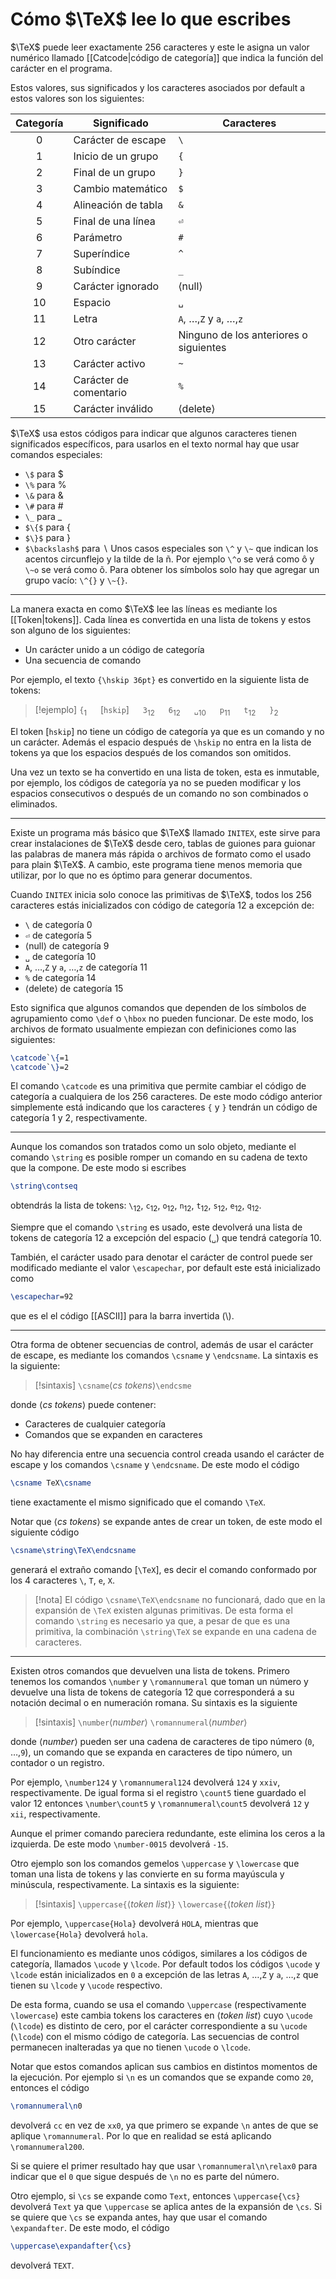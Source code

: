 # Cómo $\TeX$ lee lo que escribes

$\TeX$ puede leer exactamente 256 caracteres y este le asigna un valor numérico llamado [[Catcode|código de categoría]] que indica la función del carácter en el programa.

Estos valores, sus significados y los caracteres asociados por default a estos valores son los siguientes: 

| **Categoría** | **Significado**        | **Caracteres**                         |
| :-----------: | ---------------------- | -------------------------------------- |
|       0       | Carácter de escape     | `\`                                    |
|       1       | Inicio de un grupo     | `{`                                    |
|       2       | Final de un grupo      | `}`                                    |
|       3       | Cambio matemático      | `$`                                    |
|       4       | Alineación de tabla    | `&`                                    |
|       5       | Final de una línea     | `⏎`                                    |
|       6       | Parámetro              | `#`                                    |
|       7       | Superíndice            | `^`                                    |
|       8       | Subíndice              | `_`                                    |
|       9       | Carácter ignorado      | ⟨null⟩                                 |
|      10       | Espacio                | `␣`                                    |
|      11       | Letra                  | `A`, …,`Z` y `a`, …,`z`                 |
|      12       | Otro carácter          | Ninguno de los anteriores o siguientes |
|      13       | Carácter activo        | `~`                                    |
|      14       | Carácter de comentario | `%`                                    |
|      15       | Carácter inválido      | ⟨delete⟩                               |

$\TeX$ usa estos códigos para indicar que algunos caracteres tienen significados específicos, para usarlos en el texto normal hay que usar comandos especiales:
- `\$` para $
- `\%` para %
- `\&` para &
- `\#` para #
- `\_` para \_
- `$\{$` para $\{$
- `$\}$` para $\}$
- `$\backslash$` para $\backslash$
Unos casos especiales son `\^` y `\~` que indican los acentos circunflejo y la tilde de la ñ. Por ejemplo `\^o` se verá como ô y `\~o` se verá como õ. Para obtener los símbolos solo hay que agregar un grupo vacío: `\^{}` y `\~{}`.

---
La manera exacta en como $\TeX$ lee las líneas es mediante los [[Token|tokens]]. Cada línea es convertida en una lista de tokens y estos son alguno de los siguientes:
- Un carácter unido a un código de categoría
- Una secuencia de comando

Por ejemplo, el texto `{\hskip 36pt}` es convertido en la siguiente lista de tokens: 
>[!ejemplo]
>`{`$_1$  &emsp; [`hskip`] &emsp; `3`$_{12}$ &emsp; `6`$_{12}$ &emsp; `␣`$_{10}$ &emsp; `p`$_{11}$ &emsp; `t`$_{12}$ &emsp; `}`$_2$

El token [`hskip`] no tiene un código de categoría ya que es un comando y no un carácter. Además el espacio después de `\hskip` no entra en la lista de tokens ya que los espacios después de los comandos son omitidos.

Una vez un texto se ha convertido en una lista de token, esta es inmutable, por ejemplo, los códigos de categoría ya no se pueden modificar y  los espacios consecutivos o después de un comando no son combinados o eliminados.

---
Existe un programa más básico que $\TeX$ llamado `INITEX`, este sirve para crear instalaciones de $\TeX$ desde cero, tablas de guiones para guionar las palabras de manera más rápida o archivos de formato como el usado para plain $\TeX$. A cambio, este programa tiene menos memoria que utilizar, por lo que no es óptimo para generar documentos.

Cuando `INITEX` inicia solo conoce las primitivas de $\TeX$, todos los 256 caracteres estás inicializados con código de categoría 12 a excepción de:
- `\` de categoría 0
- `⏎` de categoría 5
- ⟨null⟩ de categoría 9
- `␣` de categoría 10
- `A`, …,`Z` y `a`, …,`z` de categoría 11
- `%` de categoría 14
- ⟨delete⟩ de categoría 15

Esto significa que algunos comandos que dependen de los símbolos de agrupamiento como `\def` o `\hbox` no pueden funcionar. De este modo, los archivos de formato usualmente empiezan con definiciones como las siguientes:
```tex
\catcode`\{=1
\catcode`\}=2
```
El comando `\catcode` es una primitiva que permite cambiar el código de categoría a cualquiera de los 256 caracteres. De este modo código anterior simplemente está indicando que los caracteres `{` y `}` tendrán un código de categoría 1 y 2, respectivamente.

---
Aunque los comandos son tratados como un solo objeto, mediante el comando `\string` es posible romper un comando en su cadena de texto que la compone. De este modo si escribes
```tex
\string\contseq
```
obtendrás la lista de tokens: `\`$_{12}$, `c`$_{12}$, `o`$_{12}$, `n`$_{12}$, `t`$_{12}$, `s`$_{12}$, `e`$_{12}$, `q`$_{12}$.

Siempre que el comando `\string` es usado, este devolverá una lista de tokens de categoría 12 a excepción del espacio (`␣`) que tendrá categoría 10.

También, el carácter usado para denotar el carácter de control puede ser modificado mediante el valor `\escapechar`, por default este está inicializado como
```tex
\escapechar=92
```
que es el el código [[ASCII]] para la barra invertida (\\).

---
Otra forma de obtener secuencias de control, además de usar el carácter de escape, es mediante los comandos `\csname` y `\endcsname`. La sintaxis es la siguiente:
>[!sintaxis]
>`\csname`⟨_cs tokens_⟩`\endcsme`

donde ⟨_cs tokens_⟩ puede contener:
- Caracteres de cualquier categoría
- Comandos que se expanden en caracteres

No hay diferencia entre una secuencia control creada usando el carácter de escape y los comandos `\csname` y `\endcsname`. De este modo el código
```tex
\csname TeX\csname
```
tiene exactamente el mismo  significado que el comando `\TeX`.

Notar que ⟨_cs tokens_⟩ se expande antes de crear un token, de este modo el siguiente código
```tex
\csname\string\TeX\endcsname
```
generará el extraño comando [`\TeX`], es decir el comando conformado por los 4 caracteres `\`, `T`, `e`, `X`.
>[!nota]
>El código `\csname\TeX\endcsname` no funcionará, dado que en la expansión de `\TeX` existen algunas primitivas. De esta forma el comando `\string` es necesario ya que, a pesar de que es una primitiva, la combinación `\string\TeX` se expande en una cadena de caracteres.

---
Existen otros comandos que devuelven una lista de tokens. Primero tenemos los comandos `\number` y `\romannumeral` que toman un número y devuelve una lista de tokens de categoría 12 que corresponderá a su notación decimal o en numeración romana.  Su sintaxis es la siguiente
>[!sintaxis]
>`\number`⟨_number_⟩
>`\romannumeral`⟨_number_⟩

donde ⟨_number_⟩ pueden ser una cadena de caracteres de tipo número (`0`, …,`9`), un comando que se expanda en caracteres de tipo número, un contador o un registro.

Por ejemplo, `\number124` y `\romannumeral124` devolverá `124` y `xxiv`, respectivamente. De igual forma si el registro `\count5` tiene guardado el valor 12 entonces `\number\count5` y `\romannumeral\count5` devolverá `12` y `xii`, respectivamente.

Aunque el primer comando pareciera redundante, este elimina los ceros a la izquierda. De este modo `\number-0015` devolverá `-15`.

Otro ejemplo son los comandos gemelos `\uppercase` y `\lowercase` que toman una lista de tokens y las convierte en su forma mayúscula y minúscula, respectivamente. La sintaxis es la siguiente:
>[!sintaxis]
>`\uppercase{`⟨_token list_⟩`}`
>`\lowercase{`⟨_token list_⟩`}`

Por ejemplo, `\uppercase{Hola}` devolverá `HOLA`, mientras que `\lowercase{Hola}` devolverá `hola`.

El funcionamiento es mediante unos códigos, similares a los códigos de categoría, llamados `\ucode` y `\lcode`. Por default todos los códigos `\ucode` y `\lcode` están inicializados en `0` a excepción de las letras `A`, …,`Z` y `a`, …,`z` que tienen su `\lcode` y `\ucode` respectivo.

De esta forma, cuando se usa el comando `\uppercase` (respectivamente `\lowercase`) este cambia tokens los caracteres en ⟨_token list_⟩ cuyo `\ucode` (`\lcode`) es distinto de cero, por el carácter correspondiente a su `\ucode` (`\lcode`) con el mismo código de categoría. Las secuencias de control permanecen inalteradas ya que no tienen `\ucode` o `\lcode`.

Notar que estos comandos aplican sus cambios en distintos momentos de la ejecución. Por ejemplo si `\n` es un comandos que se expande como `20`, entonces el código
```tex
\romannumeral\n0
```
devolverá `cc` en vez de `xx0`, ya que primero se expande `\n` antes de que se aplique `\romannumeral`. Por lo que en realidad se está aplicando `\romannumeral200`.

Si se quiere el primer resultado hay que usar `\romannumeral\n\relax0` para indicar que el `0` que sigue después de `\n` no es parte del número.

Otro ejemplo, si `\cs` se expande como `Text`, entonces `\uppercase{\cs}` devolverá `Text` ya que `\uppercase` se aplica antes de la expansión de `\cs`. Si se quiere que `\cs` se expanda antes, hay que usar el comando `\expandafter`. De este modo, el código
```tex
\uppercase\expandafter{\cs}
```
devolverá `TEXT`.